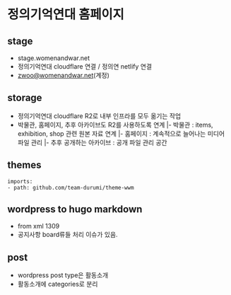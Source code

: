 # 정의기억연대 홈페이지

## stage
- stage.womenandwar.net
- 정의기억연대 cloudflare 연결 / 정의연 netlify 연결
- zwoo@womenandwar.net(계정)

## storage
- 정의기억연대 cloudflare R2로 내부 인프라를 모두 옮기는 작업
- 박물관, 홈페이지, 추후 아카이브도 R2를 사용하도록 연계
|- 박물관 : items, exhibition, shop 관련 원본 자료 연계
|- 홈페이지 : 계속적으로 늘어나는 미디어 파일 관리
|- 추후 공개하는 아카이브 : 공개 파일 관리 공간

## themes
```
imports:
- path: github.com/team-durumi/theme-wwm
```

## wordpress to hugo markdown
- from xml 1309 
- 공지사항 board류들 처리 이슈가 있음.


## post
- wordpress post type은 활동소개
- 활동소개에 categories로 분리 